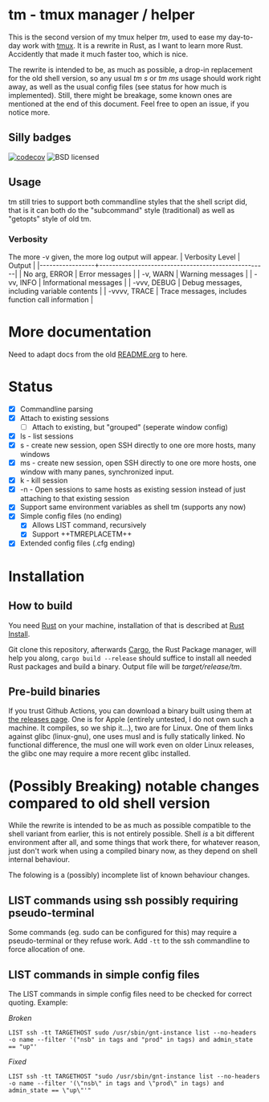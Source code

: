# tm - tmux manager / helper

This is the second version of my tmux helper _tm_, used to ease my
day-to-day work with [tmux](https://github.com/tmux/tmux/wiki).
It is a rewrite in Rust, as I want to learn more Rust. Accidently that
made it much faster too, which is nice.

The rewrite is intended to be, as much as possible, a drop-in
replacement for the old shell version, so any usual _tm s_ or _tm ms_
usage should work right away, as well as the usual config files (see
status for how much is implemented). Still, there might be breakage,
some known ones are mentioned at the end of this document. Feel free
to open an issue, if you notice more.

## Silly badges
[![codecov](https://codecov.io/gh/Ganneff/tm/branch/main/graph/badge.svg?token=KeiO6hIIJQ)](https://codecov.io/gh/Ganneff/tm)
![BSD licensed](https://img.shields.io/badge/license-BSD-blue.svg)

## Usage
tm still tries to support both commandline styles that the shell
script did, that is it can both do the "subcommand" style
(traditional) as well as "getopts" style of old tm.

### Verbosity
The more -v given, the more log output will appear.
| Verbosity Level | Output                                             |
|-----------------+----------------------------------------------------|
| No arg, ERROR   | Error messages                                     |
| -v, WARN        | Warning messages                                   |
| -vv, INFO       | Informational messages                             |
| -vvv, DEBUG     | Debug messages, including variable contents        |
| -vvvv, TRACE    | Trace messages, includes function call information |


# More documentation
Need to adapt docs from the old [README.org](old/README.org) to here.

# Status
- [X] Commandline parsing
- [X] Attach to existing sessions
  - [ ] Attach to existing, but "grouped" (seperate window config)
- [X] ls - list sessions
- [X] s  - create new session, open SSH directly to one ore more hosts,
      many windows
- [X] ms - create new session, open SSH directly to one ore more
      hosts, one window with many panes, synchronized input.
- [X] k  - kill session
- [X] -n - Open sessions to same hosts as existing session instead of
      just attaching to that existing session
- [X] Support same environment variables as shell tm (supports any now)
- [X] Simple config files (no ending)
  - [X] Allows LIST command, recursively
  - [X] Support ++TMREPLACETM++
- [X] Extended config files (.cfg ending)

# Installation
## How to build
You need [Rust](https://www.rust-lang.org/) on your machine,
installation of that is described at [Rust Install](https://www.rust-lang.org/tools/install).

Git clone this repository, afterwards
[Cargo](https://doc.rust-lang.org/cargo/), the Rust Package manager,
will help you along, `cargo build --release` should suffice to install
all needed Rust packages and build a binary. Output file will be
_target/release/tm_.

## Pre-build binaries
If you trust Github Actions, you can download a binary built using
them at [the releases
page](https://github.com/Ganneff/tm/releases/latest). One is for Apple
(entirely untested, I do not own such a machine. It compiles, so we
ship it...), two are for Linux. One of them links against glibc
(linux-gnu), one uses musl and is fully statically linked. No
functional difference, the musl one will work even on older Linux
releases, the glibc one may require a more recent glibc installed.

# (Possibly Breaking) notable changes compared to old shell version
While the rewrite is intended to be as much as possible compatible to
the shell variant from earlier, this is not entirely possible. Shell
*is* a bit different environment after all, and some things that work
there, for whatever reason, just don't work when using a compiled
binary now, as they depend on shell internal behaviour.

The folowing is a (possibly) incomplete list of known behaviour
changes.

## LIST commands using ssh possibly requiring pseudo-terminal
Some commands (eg. sudo can be configured for this) may require a
pseudo-terminal or they refuse work. Add `-tt` to the ssh commandline
to force allocation of one.

## LIST commands in simple config files
The LIST commands in simple config files need to be checked for
correct quoting. Example:

*Broken*
```
LIST ssh -tt TARGETHOST sudo /usr/sbin/gnt-instance list --no-headers -o name --filter '("nsb" in tags and "prod" in tags) and admin_state == "up"'
```
*Fixed*
```
LIST ssh -tt TARGETHOST "sudo /usr/sbin/gnt-instance list --no-headers -o name --filter '(\"nsb\" in tags and \"prod\" in tags) and admin_state == \"up\"'"
```
